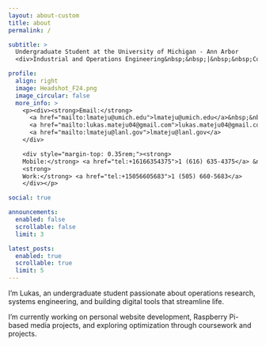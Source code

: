 ```yaml
---
layout: about-custom
title: about
permalink: /

subtitle: >
  Undergraduate Student at the University of Michigan - Ann Arbor
  <div>Industrial and Operations Engineering&nbsp;&nbsp;|&nbsp;&nbsp;Computer Science</div>

profile:
  align: right
  image: Headshot_F24.png
  image_circular: false
  more_info: >
    <p><div><strong>Email:</strong> 
      <a href="mailto:lmateju@umich.edu">lmateju@umich.edu</a>&nbsp;&nbsp;|&nbsp;&nbsp;
      <a href="mailto:lukas.mateju04@gmail.com">lukas.mateju04@gmail.com</a>&nbsp;&nbsp;|&nbsp;&nbsp;
      <a href="mailto:lmateju@lanl.gov">lmateju@lanl.gov</a>
    </div>

    <div style="margin-top: 0.35rem;"><strong>
    Mobile:</strong> <a href="tel:+16166354375">1 (616) 635-4375</a> &nbsp;&nbsp;
    <strong>
    Work:</strong> <a href="tel:+15056605683">1 (505) 660-5683</a>
    </div></p>

social: true

announcements:
  enabled: false
  scrollable: false
  limit: 3

latest_posts:
  enabled: true
  scrollable: true
  limit: 5
---
```


I’m Lukas, an undergraduate student passionate about operations research, systems engineering, and building digital tools that streamline life.

I’m currently working on personal website development, Raspberry Pi-based media projects, and exploring optimization through coursework and projects.